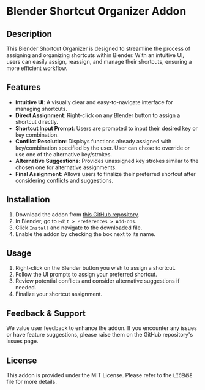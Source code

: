 # Blender Shortcut Organizer Addon

## Description
This Blender Shortcut Organizer is designed to streamline the process of assigning and organizing shortcuts within Blender. With an intuitive UI, users can easily assign, reassign, and manage their shortcuts, ensuring a more efficient workflow.

## Features
- **Intuitive UI**: A visually clear and easy-to-navigate interface for managing shortcuts.
- **Direct Assignment**: Right-click on any Blender button to assign a shortcut directly.
- **Shortcut Input Prompt**: Users are prompted to input their desired key or key combination.
- **Conflict Resolution**: Displays functions already assigned with key/combination specified by the user.  User can chose to override or use one of the alternative key/strokes.
- **Alternative Suggestions**: Provides unassigned key strokes similar to the chosen one for alternative assignments.
- **Final Assignment**: Allows users to finalize their preferred shortcut after considering conflicts and suggestions.

## Installation
1. Download the addon from [this GitHub repository](https://github.com/kamiya-seisaku/blender-shortcut-organizer).
2. In Blender, go to `Edit > Preferences > Add-ons`.
3. Click `Install` and navigate to the downloaded file.
4. Enable the addon by checking the box next to its name.

## Usage
1. Right-click on the Blender button you wish to assign a shortcut.
2. Follow the UI prompts to assign your preferred shortcut.
3. Review potential conflicts and consider alternative suggestions if needed.
4. Finalize your shortcut assignment.

## Feedback & Support
We value user feedback to enhance the addon. If you encounter any issues or have feature suggestions, please raise them on the GitHub repository's issues page.

## License
This addon is provided under the MIT License. Please refer to the `LICENSE` file for more details.

